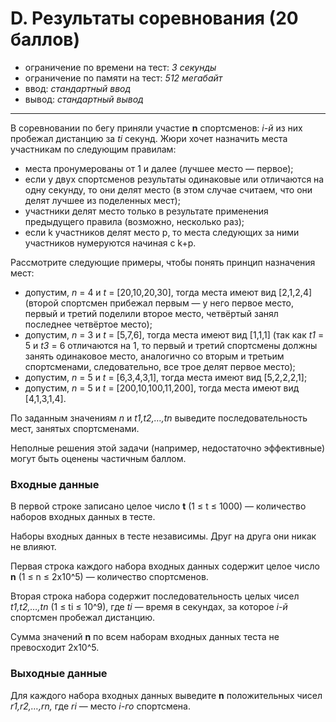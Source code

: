 # D. Результаты соревнования (20 баллов)
- ограничение по времени на тест: *3 секунды*
- ограничение по памяти на тест: *512 мегабайт*
- ввод: *стандартный ввод*
- вывод:  *стандартный вывод*
***
В соревновании по бегу приняли участие **n** спортсменов: *i-й* из них пробежал дистанцию за *ti* секунд. Жюри хочет назначить места участникам по следующим правилам:
- места пронумерованы от 1 и далее (лучшее место — первое);
- если у двух спортсменов результаты одинаковые или отличаются на одну секунду, то они делят место (в этом случае считаем, что они делят лучшее из поделенных мест);
- участники делят место только в результате применения предыдущего правила (возможно, несколько раз);
- если k участников делят место p, то места следующих за ними участников нумеруются начиная с k+p.

Рассмотрите следующие примеры, чтобы понять принцип назначения мест:
- допустим, *n* = 4 и *t* = [20,10,20,30], тогда места имеют вид [2,1,2,4] (второй спортсмен прибежал первым — у него первое место, первый и третий поделили второе место, четвёртый занял последнее четвёртое место);
- допустим, *n* = 3 и *t* = [5,7,6], тогда места имеют вид [1,1,1] (так как *t1* = 5 и *t3* = 6 отличаются на 1, то первый и третий спортсмены должны занять одинаковое место, аналогично со вторым и третьим спортсменами, следовательно, все трое делят первое место);
- допустим, *n* = 5 и *t* = [6,3,4,3,1], тогда места имеют вид [5,2,2,2,1];
- допустим, *n* = 5 и *t* = [200,10,100,11,200], тогда места имеют вид [4,1,3,1,4].

По заданным значениям *n* и *t1,t2,…,tn* выведите последовательность мест, занятых спортсменами.

Неполные решения этой задачи (например, недостаточно эффективные) могут быть оценены частичным баллом.

### Входные данные
В первой строке записано целое число **t** (1 ≤ t ≤ 1000) — количество наборов входных данных в тесте.

Наборы входных данных в тесте независимы. Друг на друга они никак не влияют.

Первая строка каждого набора входных данных содержит целое число **n** (1 ≤ n ≤ 2x10^5) — количество спортсменов.

Вторая строка набора содержит последовательность целых чисел *t1,t2,…,tn* (1 ≤ ti ≤ 10^9), где *ti* — время в секундах, за которое *i-й* спортсмен пробежал дистанцию.

Сумма значений **n** по всем наборам входных данных теста не превосходит 2x10^5.

### Выходные данные
Для каждого набора входных данных выведите **n** положительных чисел *r1,r2,…,rn,* где *ri* — место *i-го* спортсмена.
